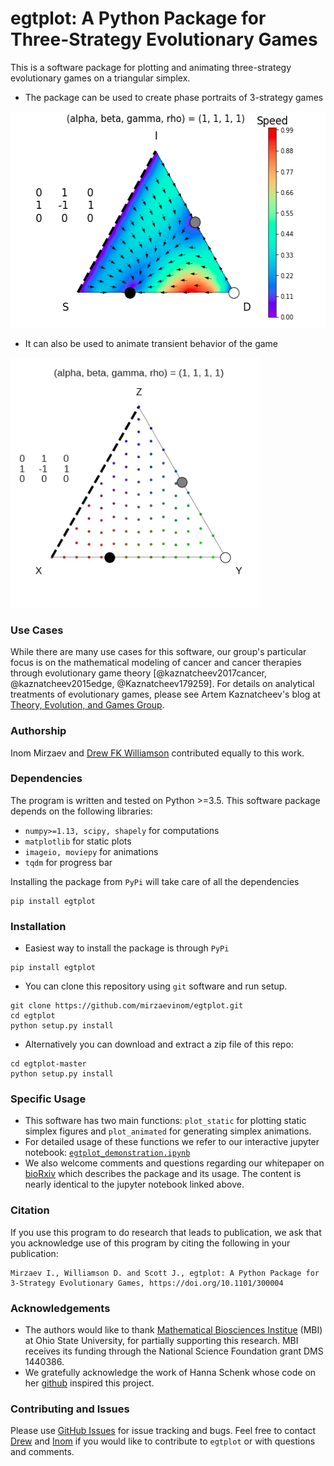 # egtplot: A Python Package for Three-Strategy Evolutionary Games

This is a software package for plotting and animating three-strategy evolutionary games on a triangular simplex.
* The package can be used to create phase portraits of 3-strategy games

<img src="images/example_simplex.png" width="528" height="346" />

* It can also be used to animate transient behavior of the game  

<img src="images/animation_1.gif" width="400" height="400" />

### Use Cases

While there are many use cases for this software, our group's particular focus is on the mathematical modeling of cancer and cancer therapies through evolutionary game theory [@kaznatcheev2017cancer, @kaznatcheev2015edge, @Kaznatcheev179259]. For details on analytical treatments of evolutionary games, please see Artem Kaznatcheev's blog at [Theory, Evolution, and Games Group](https://egtheory.wordpress.com/).

### Authorship

Inom Mirzaev and [Drew FK Williamson](https://github.com/drew-williamson) contributed equally to this work.

### Dependencies

The program is written and tested on Python >=3.5. This software package depends on the following libraries:

* `numpy>=1.13, scipy, shapely` for computations
* `matplotlib` for static plots
* `imageio, moviepy` for animations
* `tqdm` for progress bar

Installing the package from `PyPi` will take care of all the dependencies
```
pip install egtplot
```
### Installation

* Easiest way to install the package is through `PyPi`
```
pip install egtplot
```

* You can clone this repository using `git` software and run setup.
```
git clone https://github.com/mirzaevinom/egtplot.git
cd egtplot
python setup.py install
```

* Alternatively you can download and extract a zip file of this repo:
```
cd egtplot-master
python setup.py install
```

### Specific Usage
* This software has two main functions: `plot_static` for plotting static simplex figures and `plot_animated` for generating simplex animations.
* For detailed usage of these functions we refer to our interactive jupyter notebook: [`egtplot_demonstration.ipynb`](egtplot_demonstration.ipynb)
* We also welcome comments and questions regarding our whitepaper on [bioRxiv](https://www.biorxiv.org/content/early/2018/04/12/300004) which describes the package and its usage. The content is nearly identical to the jupyter notebook linked above.

### Citation
If you use this program to do research that leads to publication, we ask that you acknowledge use of this program by citing the following in your publication:

```
Mirzaev I., Williamson D. and Scott J., egtplot: A Python Package for 3-Strategy Evolutionary Games, https://doi.org/10.1101/300004
```

### Acknowledgements

* The authors would like to thank [Mathematical Biosciences Institue](http://mbi.osu.edu) (MBI) at Ohio State University, for partially supporting this research. MBI receives its funding through the National Science Foundation grant DMS 1440386.
* We gratefully acknowledge the work of Hanna Schenk whose code on her [github](https://github.com/HannaSchenk/RQchaos) inspired this project.

### Contributing and Issues
Please use [GitHub Issues](https://github.com/mirzaevinom/egtplot/issues) for issue tracking and bugs. Feel free to contact [Drew](https://github.com/drew-williamson) and [Inom](https://github.com/mirzaevinom) if you would like to contribute to `egtplot` or with questions and comments.
